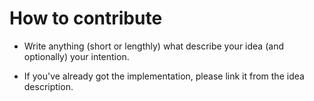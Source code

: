 # How to contribute

- Write anything (short or lengthly) what describe your idea (and optionally) your intention. 

- If you've already got the implementation, please link it from the idea description.